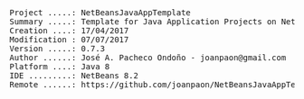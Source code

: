 <pre>

Project .....: NetBeansJavaAppTemplate
Summary .....: Template for Java Application Projects on NetBeans IDE
Creation ....: 17/04/2017
Modification : 07/07/2017
Version .....: 0.7.3
Author ......: José A. Pacheco Ondoño - joanpaon@gmail.com
Platform ....: Java 8
IDE .........: NetBeans 8.2
Remote ......: https://github.com/joanpaon/NetBeansJavaAppTemplate.git

</pre>
